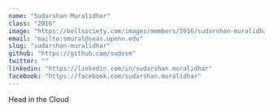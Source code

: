 ```yaml
---
name: "Sudarshan Muralidhar"
class: "2016"
image: "https://bellsociety.com/images/members/2016/sudarshan-muralidhar.jpg"
email: "mailto:smural@seas.upenn.edu"
slug: "sudarshan-muralidhar"
github: "https://github.com/sudssm"
twitter: ""
linkedin: "https://linkedin.com/in/sudarshan.muralidhar"
facebook: "https://facebook.com/sudarshan.muralidhar"
---
```

Head in the Cloud